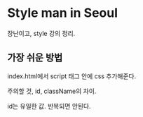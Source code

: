 # Style man in Seoul

장난이고, style 강의 정리.

## 가장 쉬운 방법

index.html에서 script 태그 안에 css 추가해준다.

주의할 것, id, className의 차이.

id는 유일한 값. 반복되면 안된다.
